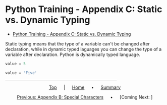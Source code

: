 # Python Training - Appendix C: Static vs. Dynamic Typing

- [Python Training - Appendix C: Static vs. Dynamic Typing](#python-training---appendix-c-static-vs-dynamic-typing)

Static typing means that the type of a variable can't be changed after declaration, while in dynamic typed laguages you can change the type of a variable after declaration. Python is dynamically typed language.

```python
value = 5

value = 'Five'
```

<span style="text-align:center">

<hr style="width:70%">

[Top](#python-training---appendix-c-static-vs-dynamic-typing) &emsp; | &emsp; [Home](../README.md) &emsp; • &emsp; [Summary](../summary.md)

[Previous: Appendix B: Special Characters](appendix-b-special-characters.md) &emsp; • &emsp; [Coming Next: ]

</span>
